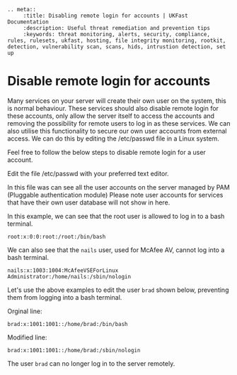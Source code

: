 ```eval_rst
.. meta::
     :title: Disabling remote login for accounts | UKFast Documentation
     :description: Useful threat remediation and prevention tips
     :keywords: threat monitoring, alerts, security, compliance, rules, rulesets, ukfast, hosting, file integrity monitoring, rootkit, detection, vulnerability scan, scans, hids, intrustion detection, set up
```

# Disable remote login for accounts

Many services on your server will create their own user on the system, this is normal behaviour. These services should also disable remote login for these accounts, only allow the server itself to access the accounts and removing the possibility for remote users to log in as these services. We can also utilise this functionality to secure our own user accounts from external access. We can do this by editing the /etc/passwd file in a Linux system.

Feel free to follow the below steps to disable remote login for a user account.

Edit the file /etc/passwd with your preferred text editor.

In this file was can see all the user accounts on the server managed by PAM (Pluggable authentication module) Please note user accounts for services that have their own user database will not show in here.

In this example, we can see that the root user is allowed to log in to a bash terminal.

`root:x:0:0:root:/root:/bin/bash`

We can also see that the `nails` user, used for McAfee AV, cannot log into a bash terminal.

`nails:x:1003:1004:McAfeeVSEForLinux Administrator:/home/nails:/sbin/nologin`

Let's use the above examples to edit the user `brad` shown below, preventing them from logging into a bash terminal.

Orginal line:

`brad:x:1001:1001::/home/brad:/bin/bash`

Modified line:

`brad:x:1001:1001::/home/brad:/sbin/nologin`

The user `brad` can no longer log in to the server remotely.